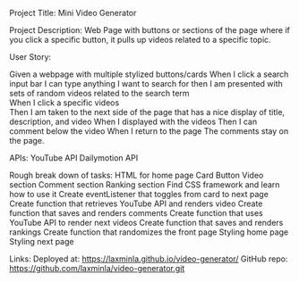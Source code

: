 Project Title: Mini Video Generator


Project Description: Web Page with buttons or sections of the page where if you click a specific button, it pulls up videos related to a specific topic.


User Story: 

Given a webpage with multiple stylized buttons/cards
When I click a search input bar I can type anything I want to search for
then I am presented with sets of random videos related to the search term  
When I click a specific videos  
Then I am taken to the next side of the page that has a nice display of title, description, and video
When I displayed with the videos
Then I can comment below the video
When I return to the page
The comments stay on the page.

APIs: 
YouTube API
Dailymotion API

Rough break down of tasks:
HTML for home page
Card
Button
Video section
Comment section
Ranking section
Find CSS framework and learn how to use it
Create eventListener that toggles from card to next page
Create function that retrieves YouTube API and renders video
Create function that saves and renders comments
Create function that uses YouTube API to render next videos
Create function that saves and renders rankings
Create function that randomizes the front page
Styling home page
Styling next page


Links:
Deployed at: https://laxminla.github.io/video-generator/
GitHub repo: https://github.com/laxminla/video-generator.git 

